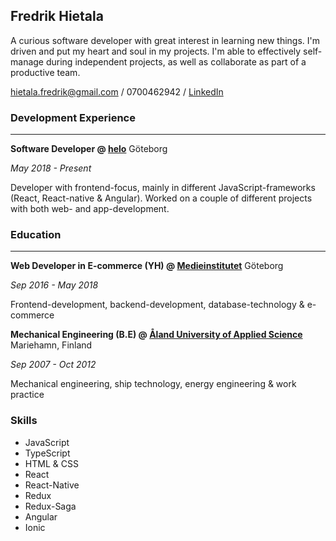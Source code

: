 ## Fredrik Hietala

A curious software developer with great interest in learning new things. I'm driven and put my heart and soul in my projects. I'm able to effectively self-manage during independent projects, as well as collaborate as part of a productive team.

[hietala.fredrik@gmail.com](<hietala.fredrik@gmail.com>) / 0700462942 / [LinkedIn](https://www.linkedin.com/in/fredrik-hietala-4a8a4467/)

### Development Experience

---

**Software Developer @ [helo](https://www.helo.se/)** Göteborg 

*May 2018 - Present*

Developer with frontend-focus, mainly in different JavaScript-frameworks (React, React-native & Angular). Worked on a couple of different projects with both web- and app-development.

### Education

---

**Web Developer in E-commerce (YH) @ [Medieinstitutet](https://medieinstitutet.se/)** Göteborg

*Sep 2016 - May 2018*

Frontend-development, backend-development, database-technology & e-commerce


**Mechanical Engineering (B.E) @ [Åland University of Applied Science](https://www.ha.ax/)** Mariehamn, Finland

*Sep 2007 - Oct 2012*

Mechanical engineering, ship technology, energy engineering & work practice


### Skills

- JavaScript
- TypeScript
- HTML & CSS
- React
- React-Native
- Redux
- Redux-Saga
- Angular
- Ionic


